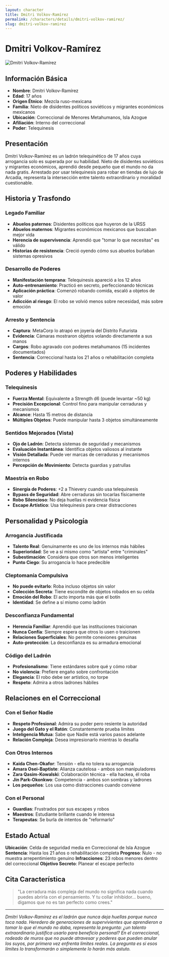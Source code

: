 ```yaml
---
layout: character
title: Dmitri Volkov-Ramírez
permalink: /characters/details/dmitri-volkov-ramirez/
slug: dmitri-volkov-ramirez
---
```


# Dmitri Volkov-Ramírez

<div class="character-photo">
  <img src="{{ site.baseurl }}/assets/img/characters/Dmitri_Volkov-Ramirez.png" alt="Dmitri Volkov-Ramírez" />
</div>

## Información Básica
- **Nombre**: Dmitri Volkov-Ramírez
- **Edad**: 17 años
- **Origen Étnico**: Mezcla ruso-mexicana
- **Familia**: Nieto de disidentes políticos soviéticos y migrantes económicos mexicanos
- **Ubicación**: Correccional de Menores Metahumanos, Isla Azogue
- **Afiliación**: Interno del correccional
- **Poder**: Telequinesis

## Presentación
Dmitri Volkov-Ramírez es un ladrón telequinético de 17 años cuya arrogancia solo es superada por su habilidad. Nieto de disidentes soviéticos y migrantes económicos, aprendió desde pequeño que el mundo no da nada gratis. Arrestado por usar telequinesis para robar en tiendas de lujo de Arcadia, representa la intersección entre talento extraordinario y moralidad cuestionable.

## Historia y Trasfondo

### **Legado Familiar**
- **Abuelos paternos**: Disidentes políticos que huyeron de la URSS
- **Abuelos maternos**: Migrantes económicos mexicanos que buscaban mejor vida
- **Herencia de supervivencia**: Aprendió que "tomar lo que necesitas" es válido
- **Historias de resistencia**: Creció oyendo cómo sus abuelos burlaban sistemas opresivos

### **Desarrollo de Poderes**
- **Manifestación temprana**: Telequinesis apareció a los 12 años
- **Auto-entrenamiento**: Practicó en secreto, perfeccionando técnicas
- **Aplicación práctica**: Comenzó robando comida, escaló a objetos de valor
- **Adicción al riesgo**: El robo se volvió menos sobre necesidad, más sobre emoción

### **Arresto y Sentencia**
- **Captura**: MetaCorp lo atrapó en joyería del Distrito Futurista
- **Evidencia**: Cámaras mostraron objetos volando directamente a sus manos
- **Cargos**: Robo agravado con poderes metahumanos (15 incidentes documentados)
- **Sentencia**: Correccional hasta los 21 años o rehabilitación completa

## Poderes y Habilidades

### **Telequinesis**
- **Fuerza Mental**: Equivalente a Strength d6 (puede levantar ~50 kg)
- **Precisión Excepcional**: Control fino para manipular cerraduras y mecanismos
- **Alcance**: Hasta 15 metros de distancia
- **Múltiples Objetos**: Puede manipular hasta 3 objetos simultáneamente

### **Sentidos Mejorados (Vista)**
- **Ojo de Ladrón**: Detecta sistemas de seguridad y mecanismos
- **Evaluación Instantánea**: Identifica objetos valiosos al instante
- **Visión Detallada**: Puede ver marcas de cerraduras y mecanismos internos
- **Percepción de Movimiento**: Detecta guardias y patrullas

### **Maestría en Robo**
- **Sinergía de Poderes**: +2 a Thievery cuando usa telequinesis
- **Bypass de Seguridad**: Abre cerraduras sin tocarlas físicamente
- **Robo Silencioso**: No deja huellas ni evidencia física
- **Escape Artístico**: Usa telequinesis para crear distracciones

## Personalidad y Psicología

### **Arrogancia Justificada**
- **Talento Real**: Genuinamente es uno de los internos más hábiles
- **Superioridad**: Se ve a sí mismo como "artista" entre "criminales"
- **Subestimación**: Considera que otros son menos inteligentes
- **Punto Ciego**: Su arrogancia lo hace predecible

### **Cleptomanía Compulsiva**
- **No puede evitarlo**: Roba incluso objetos sin valor
- **Colección Secreta**: Tiene escondite de objetos robados en su celda
- **Emoción del Robo**: El acto importa más que el botín
- **Identidad**: Se define a sí mismo como ladrón

### **Desconfianza Fundamental**
- **Herencia Familiar**: Aprendió que las instituciones traicionan
- **Nunca Confía**: Siempre espera que otros lo usen o traicionen
- **Relaciones Superficiales**: No permite conexiones genuinas
- **Auto-protección**: La desconfianza es su armadura emocional

### **Código del Ladrón**
- **Profesionalismo**: Tiene estándares sobre qué y cómo robar
- **No violencia**: Prefiere engaño sobre confrontación
- **Elegancia**: El robo debe ser artístico, no torpe
- **Respeto**: Admira a otros ladrones hábiles

## Relaciones en el Correccional

### **Con el Señor Nadie**
- **Respeto Profesional**: Admira su poder pero resiente la autoridad
- **Juego del Gato y el Ratón**: Constantemente prueba límites
- **Inteligencia Mutua**: Sabe que Nadie está varios pasos adelante
- **Relación Compleja**: Desea impresionarlo mientras lo desafía

### **Con Otros Internos**
- **Kaida Chen-Okafor**: Tensión - ella no tolera su arrogancia
- **Amara Osei-Baptiste**: Alianza cautelosa - ambos son manipuladores
- **Zara Qasim-Kowalski**: Colaboración técnica - ella hackea, él roba
- **Jin Park-Okonkwo**: Competencia - ambos son sombras y ladrones
- **Los pequeños**: Los usa como distracciones cuando conviene

### **Con el Personal**
- **Guardias**: Frustrados por sus escapes y robos
- **Maestros**: Estudiante brillante cuando le interesa
- **Terapeutas**: Se burla de intentos de "reformarlo"

## Estado Actual

**Ubicación**: Celda de seguridad media en Correccional de Isla Azogue
**Sentencia**: Hasta los 21 años o rehabilitación completa
**Progreso**: Nulo - no muestra arrepentimiento genuino
**Infracciones**: 23 robos menores dentro del correccional
**Objetivo Secreto**: Planear el escape perfecto

## Cita Característica

> "La cerradura más compleja del mundo no significa nada cuando puedes abrirla con el pensamiento. Y tu collar inhibidor... bueno, digamos que no es tan perfecto como crees."

---

*Dmitri Volkov-Ramírez es el ladrón que nunca deja huellas porque nunca toca nada. Heredero de generaciones de supervivientes que aprendieron a tomar lo que el mundo no daba, representa la pregunta: ¿un talento extraordinario justifica usarlo para beneficio personal? En el correccional, rodeado de muros que no puede atravesar y poderes que pueden anular los suyos, por primera vez enfrenta límites reales. La pregunta es si esos límites lo transformarán o simplemente lo harán más astuto.*
